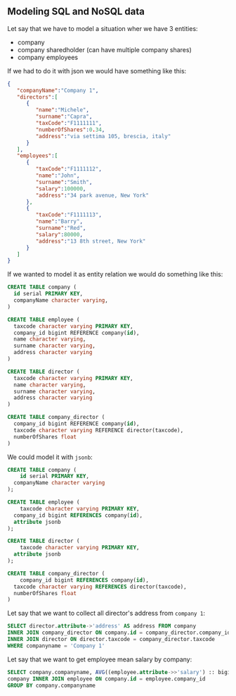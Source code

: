## Modeling SQL and NoSQL data

Let say that we have to model a situation wher we have 3 entities:

- company
- company sharedholder (can have multiple company shares)
- company employees

If we had to do it with json we would have something like this:

```json
{
   "companyName":"Company 1",
   "directors":[
      {
         "name":"Michele",
         "surname":"Capra",
         "taxCode":"F1111111",
         "numberOfShares":0.34,
         "address":"via settima 105, brescia, italy"
      }
   ],
   "employees":[
      {
         "taxCode":"F1111112",
         "name":"John",
         "surname":"Smith",
         "salary":100000,
         "address":"34 park avenue, New York"
      },
      {
         "taxCode":"F1111113",
         "name":"Barry",
         "surname":"Red",
         "salary":80000,
         "address":"13 8th street, New York"
      }
   ]
}
```

If  we wanted to model it as entity relation we would do something like this:

```sql
CREATE TABLE company (
  id serial PRIMARY KEY,
  companyName character varying,
)

CREATE TABLE employee (
  taxcode character varying PRIMARY KEY,
  company_id bigint REFERENCE company(id),
  name character varying,
  surname character varying,
  address character varying
)

CREATE TABLE director (
  taxcode character varying PRIMARY KEY,
  name character varying,
  surname character varying,
  address character varying
)

CREATE TABLE company_director (
  company_id bigint REFERENCE company(id),
  taxcode character varying REFERENCE director(taxcode),
  numberOfShares float
)
```

We could model it with `jsonb`:

```sql
CREATE TABLE company (
	id serial PRIMARY KEY,
  companyName character varying
);

CREATE TABLE employee (
	taxcode character varying PRIMARY KEY,
  company_id bigint REFERENCES company(id),
  attribute jsonb
);

CREATE TABLE director (
	taxcode character varying PRIMARY KEY,
  attribute jsonb
);

CREATE TABLE company_director (
	company_id bigint REFERENCES company(id),
  taxcode character varying REFERENCES director(taxcode),
  numberOfShares float
)
```

Let say that we want to collect all director's address from `company 1`:

```sql
SELECT director.attribute->'address' AS address FROM company 
INNER JOIN company_director ON company.id = company_director.company_id
INNER JOIN director ON director.taxcode = company_director.taxcode
WHERE companyname = 'Company 1'
```

Let say that we want to get employee mean salary by company:

```sql
SELECT company.companyname, AVG((employee.attribute->>'salary') :: bigint) FROM
company INNER JOIN employee ON company.id = employee.company_id
GROUP BY company.companyname
```
